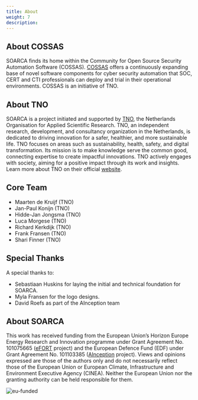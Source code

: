 ```yaml
---
title: About
weight: 7
description: 
---
```


## About COSSAS

SOARCA finds its home within the Community for Open Source Security Automation Software (COSSAS). [COSSAS](https://cossas-project.org/') offers a continuously expanding base of novel software components for cyber security automation that SOC, CERT and CTI professionals can deploy and trial in their operational environments. COSSAS is an initiative of TNO. 

## About TNO

SOARCA is a project initiated and supported by [TNO](https://tno.nl), the Netherlands Organisation for Applied Scientific Research. TNO, an independent research, development, and consultancy organization in the Netherlands, is dedicated to driving innovation for a safer, healthier, and more sustainable life. TNO focuses on areas such as sustainability, health, safety, and digital transformation. Its mission is to make knowledge serve the common good, connecting expertise to create impactful innovations. TNO actively engages with society, aiming for a positive impact through its work and insights. Learn more about TNO on their official [website](https://tno.nl).


## Core Team 

- Maarten de Kruijf (TNO)
- Jan-Paul Konijn (TNO)
- Hidde-Jan Jongsma (TNO)
- Luca Morgese (TNO)
- Richard Kerkdijk (TNO)
- Frank Fransen (TNO)
- Shari Finner (TNO)

## Special Thanks

A special thanks to:

- Sebastiaan Huskins for laying the initial and technical foundation for SOARCA. 
- Myla Fransen for the logo designs.
- David Roefs as part of the AInception team

## About SOARCA 

This work has received funding from the European Union’s Horizon Europe Energy Research and Innovation programme under Grant Agreement No. 101075665 ([eFORT](https://efort-project.eu/) project) and the European Defence Fund (EDF) under Grant Agreement No. 101103385 ([AInception](https://www.ainception.eu/) project). Views and opinions expressed are those of the authors only and do not necessarily reflect those of the European Union or European Climate, Infrastructure and Environment Executive Agency (CINEA). Neither the European Union nor the granting authority can be held responsible for them.

![eu-funded](/SOARCA/images/eu-funded-logo.png)
